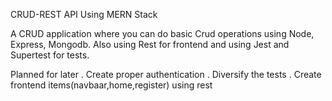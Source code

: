 CRUD-REST API Using MERN Stack

A CRUD application where you can do basic Crud operations using Node, Express, Mongodb. Also using Rest for frontend and using Jest and Supertest for tests.




Planned for later
. Create proper authentication
. Diversify the tests
. Create frontend items(navbaar,home,register) using rest